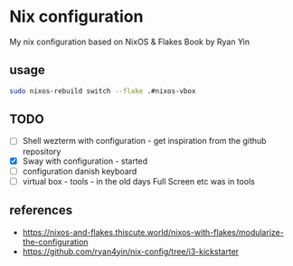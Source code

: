 # Nix configuration

My nix configuration based on NixOS & Flakes Book by Ryan Yin

## usage

``` bash
sudo nixos-rebuild switch --flake .#nixos-vbox
``` 

## TODO

- [ ] Shell wezterm with configuration - get inspiration from the github repository
- [x] Sway with configuration - started
- [ ] configuration danish keyboard
- [ ] virtual box - tools - in the old days Full Screen etc was in tools

## references

* https://nixos-and-flakes.thiscute.world/nixos-with-flakes/modularize-the-configuration
* https://github.com/ryan4yin/nix-config/tree/i3-kickstarter 

